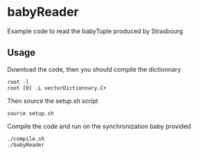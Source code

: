 babyReader
================

Example code to read the babyTuple produced by Strasbourg

Usage
----

Download the code, then you should compile the dictionnary

    root -l
    root [0] .L vectorDictionnary.C+ 

Then source the setup.sh script

    source setup.sh

Compile the code and run on the synchronization baby provided

    ./compile.sh
    ./babyReader



